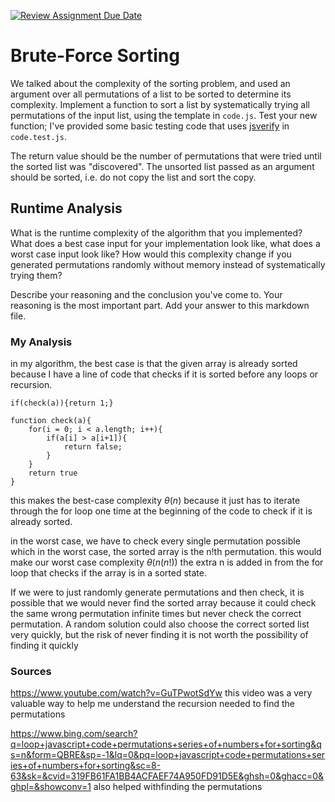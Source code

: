 [![Review Assignment Due Date](https://classroom.github.com/assets/deadline-readme-button-24ddc0f5d75046c5622901739e7c5dd533143b0c8e959d652212380cedb1ea36.svg)](https://classroom.github.com/a/7eEMzrNd)
# Brute-Force Sorting

We talked about the complexity of the sorting problem, and used an argument over
all permutations of a list to be sorted to determine its complexity. Implement
a function to sort a list by systematically trying all permutations of the input
list, using the template in `code.js`. Test your new function; I've provided
some basic testing code that uses [jsverify](https://jsverify.github.io/) in
`code.test.js`.

The return value should be the number of permutations that were tried until the
sorted list was "discovered". The unsorted list passed as an argument should be
sorted, i.e. do not copy the list and sort the copy.

## Runtime Analysis

What is the runtime complexity of the algorithm that you implemented? What does
a best case input for your implementation look like, what does a worst case
input look like? How would this complexity change if you generated permutations
randomly without memory instead of systematically trying them?

Describe your reasoning and the conclusion you've come to. Your reasoning is the
most important part. Add your answer to this markdown file.

### My Analysis

in my algorithm, the best case is that the given array is already sorted because I have a line of code that checks if it is sorted before any loops or recursion.

```
if(check(a)){return 1;}
```
```
function check(a){
    for(i = 0; i < a.length; i++){
        if(a[i] > a[i+1]){
            return false;
        }
    }
    return true
}
```
this makes the best-case complexity $\theta(n)$ because it just has to iterate through the for loop one time at the beginning of the code to check if it is already sorted.

in the worst case, we have to check every single permutation possible which in the worst case, the sorted array is the n!th permutation.
this would make our worst case complexity $\theta(n(n!))$ the extra n is added in from the for loop that checks if the array is in a sorted state.

If we were to just randomly generate permutations and then check, it is possible that we would never find the sorted array because it could check the same wrong permutation infinite times but never check the correct permutation. A random solution could also choose the correct sorted list very quickly, but the risk of never finding it is not worth the possibility of finding it quickly










### Sources

https://www.youtube.com/watch?v=GuTPwotSdYw this video was a very valuable way to help me understand the recursion needed to find the permutations

https://www.bing.com/search?q=loop+javascript+code+permutations+series+of+numbers+for+sorting&qs=n&form=QBRE&sp=-1&lq=0&pq=loop+javascript+code+permutations+series+of+numbers+for+sorting&sc=8-63&sk=&cvid=319FB61FA1BB4ACFAEF74A950FD91D5E&ghsh=0&ghacc=0&ghpl=&showconv=1   also helped withfinding the permutations








